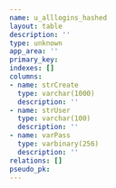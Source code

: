 ```yaml
---
name: u_alllogins_hashed
layout: table
description: ''
type: unknown
app_area: ''
primary_key: 
indexes: []
columns:
- name: strCreate
  type: varchar(1000)
  description: ''
- name: strUser
  type: varchar(100)
  description: ''
- name: varPass
  type: varbinary(256)
  description: ''
relations: []
pseudo_pk: 
---
```


